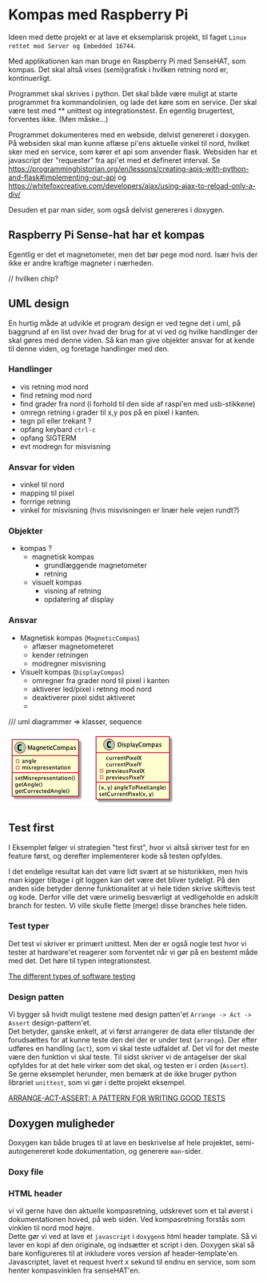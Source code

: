 # Kompas med Raspberry Pi

Ideen med dette projekt er at lave et eksemplarisk projekt, til faget `Linux rettet mod Server og Embedded 16744`.

Med applikationen kan man bruge en Raspberry Pi med SenseHAT, som kompas.
Det skal altså vises (semi)grafisk i hvilken retning nord er, kontinuerligt.

Programmet skal skrives i python.
Det skal både være muligt at starte programmet fra kommandolinien, og lade det køre som en service.
Der skal være test med ** unittest og integrationstest.
En egentlig brugertest, forventes ikke.  (Men måske...)

Programmet dokumenteres med en webside, delvist genereret i doxygen. 
På websiden skal man kunne aflæse pi'ens aktuelle vinkel til nord, hvilket sker med en service, som kører et api som anvender flask. Websiden har et javascript der "requester" fra api'et med et defineret interval.
Se https://programminghistorian.org/en/lessons/creating-apis-with-python-and-flask#implementing-our-api og https://whitefoxcreative.com/developers/ajax/using-ajax-to-reload-only-a-div/

Desuden et par man sider, som også delvist genereres i doxygen.

## Raspberry Pi Sense-hat har et kompas

Egentlig er det et magnetometer, men det bør pege mod nord. Især hvis der ikke er andre kraftige magneter i nærheden.

// hvilken chip?

## UML design

En hurtig måde at udvikle et program design er ved tegne det i uml, på baggrund af en list over hvad der brug for at vi ved og hvilke handlinger der skal gøres med denne viden. Så kan man give objekter ansvar for at kende til denne viden, og foretage handlinger med den.

### Handlinger

* vis retning mod nord
* find retning mod nord
* find grader fra nord (i forhold til den side af raspi'en med usb-stikkene)
* omregn retning i grader til x,y pos på en pixel i kanten.
* tegn pil eller trekant ?
* opfang keybard `ctrl-c`
* opfang SIGTERM
* evt modregn for misvisning

### Ansvar for viden

* vinkel til nord
* mapping til pixel
* forrrige retning
* vinkel for misvisning (hvis misvisningen er linær hele vejen rundt?)

### Objekter

* kompas ? 
  * magnetisk kompas 
    * grundlæggende magnetometer
    * retning
  * visuelt kompas
    * visning af retning
    * opdatering af display

### Ansvar

* Magnetisk kompas (`MagneticCompas`)
  * aflæser magnetometeret
  * kender retningen 
  * modregner misvisning
* Visuelt kompas (`DisplayCompas`)
  * omregner fra grader nord til pixel i kanten 
  * aktiverer led/pixel i retnng mod nord
  * deaktiverer pixel sidst aktiveret
  * 

/// uml diagrammer => klasser, sequence

![](doc/asset/classes.png)
## Test first

I Eksemplet følger vi strategien "test first", hvor vi altså skriver test for en feature først, og derefter implementerer kode så testen opfyldes.

I det endelige resultat kan det være lidt svært at se historikken, men hvis man kigger tilbage i git loggen kan det være det bliver tydeligt. På den anden side betyder denne funktionalitet at vi hele tiden skrive skiftevis test og kode. Derfor ville det være urimelig besværligt at vedligeholde en adskilt branch for testen. Vi ville skulle flette (merge) disse branches hele tiden.

### Test typer

Det test vi skriver er primært unittest. Men der er også nogle test hvor vi tester at hardware'et reagerer som forventet når vi gør på en bestemt måde med det. Det høre til typen integrationstest.

[The different types of software testing](https://www.atlassian.com/continuous-delivery/software-testing/types-of-software-testing)

### Design patten

Vi bygger så hvidt muligt testene med design patten'et `Arrange -> Act -> Assert` design-pattern'et.  
Det betyder, ganske enkelt, at vi først arrangerer de data eller tilstande der forudsættes for at kunne teste den del der er under test (`arrange`). Der efter udføres en handling (`act`), som vi skal teste udfaldet af. Det vil for det meste være den funktion vi skal teste. Til sidst skriver vi de antagelser der skal opfyldes for at det hele virker som det skal, og testen er i orden (`Assert`).  
Se gerne  eksemplet herunder, men bemærk at de ikke bruger python librariet `unittest`, som vi gør i dette projekt eksempel.

[ARRANGE-ACT-ASSERT: A PATTERN FOR WRITING GOOD TESTS](https://automationpanda.com/2020/07/07/arrange-act-assert-a-pattern-for-writing-good-tests/)

## Doxygen muligheder

Doxygen kan både bruges til at lave en beskrivelse af hele projektet, semi-autogenereret kode dokumentation, og generere `man`-sider.

### Doxy file

### HTML header

vi vil gerne have den aktuelle kompasretning, udskrevet som et tal øverst i dokumentationen hoved, på web siden. Ved kompasretning forstås som vinklen til nord mod højre.  
Dette gør vi ved at lave et `javascript` i `doxygen`s html header tamplate. Så vi laver en kopi af den originale, og indsætter et script i den. Doxygen skal så bare konfigureres til at inkludere vores version af header-template'en.
Javascriptet, lavet et request hvert x sekund til endnu en service, som som henter kompasvinklen fra senseHAT'en.
